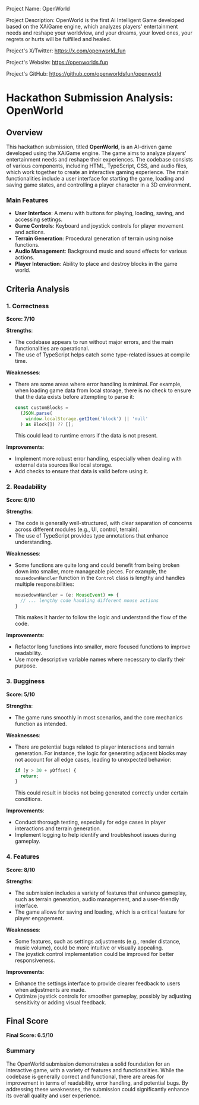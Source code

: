 
Project Name: OpenWorld


Project Description: OpenWorld is the first Ai Intelligent Game developed based on the XAiGame engine, which analyzes players' entertainment needs and reshape your worldview, and your dreams, your loved ones, your regrets or hurts will be fulfilled and healed.


Project's X/Twitter: https://x.com/openworld_fun


Project's Website: https://openworlds.fun


Project's GitHub: https://github.com/openworldsfun/openworld






# Hackathon Submission Analysis: OpenWorld

## Overview
This hackathon submission, titled **OpenWorld**, is an AI-driven game developed using the XAiGame engine. The game aims to analyze players' entertainment needs and reshape their experiences. The codebase consists of various components, including HTML, TypeScript, CSS, and audio files, which work together to create an interactive gaming experience. The main functionalities include a user interface for starting the game, loading and saving game states, and controlling a player character in a 3D environment.

### Main Features
- **User Interface**: A menu with buttons for playing, loading, saving, and accessing settings.
- **Game Controls**: Keyboard and joystick controls for player movement and actions.
- **Terrain Generation**: Procedural generation of terrain using noise functions.
- **Audio Management**: Background music and sound effects for various actions.
- **Player Interaction**: Ability to place and destroy blocks in the game world.

## Criteria Analysis

### 1. Correctness
**Score: 7/10**

**Strengths**:
- The codebase appears to run without major errors, and the main functionalities are operational.
- The use of TypeScript helps catch some type-related issues at compile time.

**Weaknesses**:
- There are some areas where error handling is minimal. For example, when loading game data from local storage, there is no check to ensure that the data exists before attempting to parse it:
  ```typescript
  const customBlocks =
    (JSON.parse(
      window.localStorage.getItem('block') || 'null'
    ) as Block[]) ?? [];
  ```
  This could lead to runtime errors if the data is not present.

**Improvements**:
- Implement more robust error handling, especially when dealing with external data sources like local storage.
- Add checks to ensure that data is valid before using it.

### 2. Readability
**Score: 6/10**

**Strengths**:
- The code is generally well-structured, with clear separation of concerns across different modules (e.g., UI, control, terrain).
- The use of TypeScript provides type annotations that enhance understanding.

**Weaknesses**:
- Some functions are quite long and could benefit from being broken down into smaller, more manageable pieces. For example, the `mousedownHandler` function in the `Control` class is lengthy and handles multiple responsibilities:
  ```typescript
  mousedownHandler = (e: MouseEvent) => {
    // ... lengthy code handling different mouse actions
  }
  ```
  This makes it harder to follow the logic and understand the flow of the code.

**Improvements**:
- Refactor long functions into smaller, more focused functions to improve readability.
- Use more descriptive variable names where necessary to clarify their purpose.

### 3. Bugginess
**Score: 5/10**

**Strengths**:
- The game runs smoothly in most scenarios, and the core mechanics function as intended.

**Weaknesses**:
- There are potential bugs related to player interactions and terrain generation. For instance, the logic for generating adjacent blocks may not account for all edge cases, leading to unexpected behavior:
  ```typescript
  if (y > 30 + yOffset) {
    return;
  }
  ```
  This could result in blocks not being generated correctly under certain conditions.

**Improvements**:
- Conduct thorough testing, especially for edge cases in player interactions and terrain generation.
- Implement logging to help identify and troubleshoot issues during gameplay.

### 4. Features
**Score: 8/10**

**Strengths**:
- The submission includes a variety of features that enhance gameplay, such as terrain generation, audio management, and a user-friendly interface.
- The game allows for saving and loading, which is a critical feature for player engagement.

**Weaknesses**:
- Some features, such as settings adjustments (e.g., render distance, music volume), could be more intuitive or visually appealing.
- The joystick control implementation could be improved for better responsiveness.

**Improvements**:
- Enhance the settings interface to provide clearer feedback to users when adjustments are made.
- Optimize joystick controls for smoother gameplay, possibly by adjusting sensitivity or adding visual feedback.

## Final Score
**Final Score: 6.5/10**

### Summary
The OpenWorld submission demonstrates a solid foundation for an interactive game, with a variety of features and functionalities. While the codebase is generally correct and functional, there are areas for improvement in terms of readability, error handling, and potential bugs. By addressing these weaknesses, the submission could significantly enhance its overall quality and user experience.